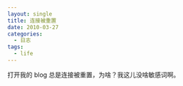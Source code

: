 ```yaml
---
layout: single
title: 连接被重置
date: 2010-03-27
categories:
  - 日志
tags:
  - life
---
```


打开我的 blog 总是连接被重置，为啥？我这儿没啥敏感词啊。
